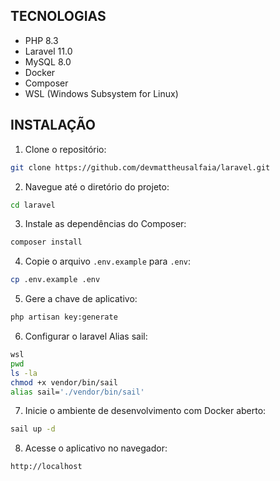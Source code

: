 ## TECNOLOGIAS
- PHP 8.3
- Laravel 11.0
- MySQL 8.0
- Docker
- Composer
- WSL (Windows Subsystem for Linux)

## INSTALAÇÃO
1. Clone o repositório:
```bash
git clone https://github.com/devmattheusalfaia/laravel.git
```
2. Navegue até o diretório do projeto:
```bash
cd laravel
```
3. Instale as dependências do Composer:
```bash
composer install
```
4. Copie o arquivo `.env.example` para `.env`:
```bash
cp .env.example .env
```
5. Gere a chave de aplicativo:
```bash
php artisan key:generate
```
6. Configurar o laravel Alias sail:
```bash
wsl
pwd
ls -la
chmod +x vendor/bin/sail
alias sail='./vendor/bin/sail'
```
7. Inicie o ambiente de desenvolvimento com Docker aberto:
```bash
sail up -d
```
8. Acesse o aplicativo no navegador:
```bash
http://localhost
```